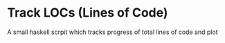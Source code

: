 Track LOCs (Lines of Code)
=======

A small haskell scrpit which tracks progress of total lines of code and plot
